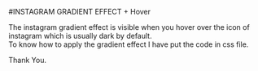 #INSTAGRAM GRADIENT EFFECT + Hover
<p>The instagram gradient effect is visible when you hover over the icon of instagram which is usually dark by default. <br>
To know how to apply the gradient effect I have put the code in css file.

Thank You.